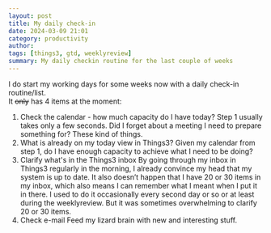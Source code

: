 ```yaml
---
layout: post
title: My daily check-in
date: 2024-03-09 21:01
category: productivity
author: 
tags: [things3, gtd, weeklyreview]
summary: My daily checkin routine for the last couple of weeks
---
```


I do start my working days for some weeks now with a daily check-in routine/list.  
It ~~only~~ has 4 items at the moment:
1. Check the calendar - how much capacity do I have today?
Step 1 usually takes only a few seconds. Did I forget about a meeting I need to prepare something for? These kind of things.
2. What is already on my today view in Things3?
Given my calendar from step 1, do I have enough capacity to achieve what I need to be doing?
3. Clarify what's in the Things3 inbox
By going through my inbox in Things3 regularly in the morning, I already convince my head that my system is up to date. It also doesn’t happen that I have 20 or 30 items in my inbox, which also means I can remember what I meant when I put it in there.
I used to do it occasionally every second day or so or at least during the weeklyreview. But it was sometimes overwhelming to clarify 20 or 30 items.
4. Check e-mail
Feed my lizard brain with new and interesting stuff.